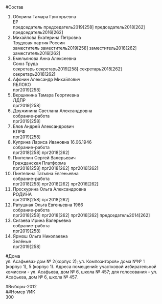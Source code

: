 #Состав  
1. Оборина Тамара Григорьевна  
    ЕР  
    председатель председатель2019[258] председатель2018[262] председатель2016[262]  
2. Михайлова Екатерина Петровна  
    Трудовая партия России  
    заместитель заместитель2019[258] заместитель2018[262] заместитель2016[262]  
3. Емельянова Анна Алексеевна  
    Союз Труда  
    секретарь секретарь2019[258] секретарь2018[262] секретарь2016[262]  
4. Афонин Александр Михайлович  
    ЯБЛОКО  
    прг2019[258]  
5. Вершинина Тамара Георгиевна  
    ЛДПР  
    прг2019[258]  
6. Дружинина Светлана Александровна  
    собрание-работа  
    прг2019[258]  
7. Елов Андрей Александрович  
    КПРФ  
    прг2019[258]  
8. Куприна Лариса Ивановна 16.06.1946  
    собрание-работа  
    прг2018[258] прг2018[262]  
9. Пинтелин Сергей Валерьевич  
    Гражданская Платформа  
    прг2018[258] прг2018[262] прг2016[262]  
10. Пинтелина Татьяна Евгеньевна  
    собрание-работа  
    прг2018[258] прг2018[262] прг2016[262]  
11. Проскурина Ольга Александровна  
    РОДИНА  
    прг2018[258] прг2018[262]  
12. Ратушная Ольга Евгеньевна 1966  
    собрание-работа  
    прг2018[258] прг2018[262] прг2016[262] председатель2014[262]  
13. Сигаева Ирина Валерьевна  
    собрание-работа  
    прг2019[258]  
14. Ярмош Ольга Николаевна  
    Зелёные  
    прг2019[258]  

#Дома  
ул. Асафьева» дом № 2(корпус 2); ул. Композиторов» дома №№ 1 (корпус 1), 5 (корпус 1). Адреса помещений: участковой избирательной комиссии - ул. Асафьева, дом № 6, школа № 457; для голосования - ул. Асафьева, дом № 6, школа № 457.  
  
#Выборы-2012  
##Номер УИК  
300  
